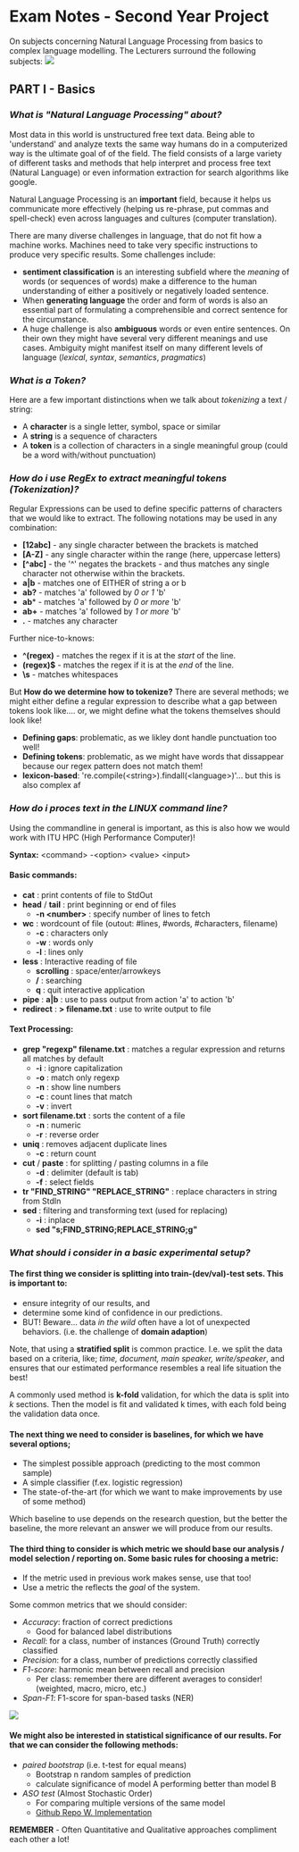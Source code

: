 # Exam Notes - Second Year Project
On subjects concerning Natural Language Processing from basics to complex language modelling. The Lecturers surround the following subjects:
![](figures/lecture%20overview.PNG)

## PART I - Basics
### *What is "Natural Language Processing" about?*
Most data in this world is unstructured free text data. 
Being able to 'understand' and analyze texts the same way humans do in a computerized way is the ultimate goal of of the field. 
The field consists of a large variety of different tasks and methods that help interpret and process free text (Natural Language) or even information extraction for search algorithms like google.

Natural Language Processing is an **important** field, because it helps us communicate more effectively (helping us re-phrase, put commas and spell-check) even across languages and cultures (computer translation).

There are many diverse challenges in language, that do not fit how a machine works. Machines need to take very specific instructions to produce very specific results. Some challenges include:
- **sentiment classification** is an interesting subfield where the *meaning* of words (or sequences of words) make a difference to the human understanding of either a positively or negatively loaded sentence.
- When **generating language** the order and form of words is also an essential part of formulating a comprehensible and correct sentence for the circumstance.
- A huge challenge is also **ambiguous** words or even entire sentences. On their own they might have several very different meanings and use cases. Ambiguity might manifest itself on many different levels of language (*lexical*, *syntax*, *semantics*, *pragmatics*)

### *What is a Token?*
Here are a few important distinctions when we talk about *tokenizing* a text / string:
- A **character** is a single letter, symbol, space or similar
- A **string** is a sequence of characters
- A **token** is a collection of characters in a single meaningful group (could be a word with/without punctuation)

### *How do i use RegEx to extract meaningful tokens (Tokenization)?*
Regular Expressions can be used to define specific patterns of characters that we would like to extract. The following notations may be used in any combination:
- **[12abc]** - any single character between the brackets is matched
- **[A-Z]** - any single character within the range (here, uppercase letters)
- **[^abc]** - the '^' negates the brackets - and thus matches any single character not otherwise within the brackets.
- **a|b** - matches one of EITHER of string a or b
- **ab?** - matches 'a' followed by *0 or 1* 'b'
- **ab*** - matches 'a' followed by *0 or more* 'b'
- **ab+** - matches 'a' followed by *1 or more* 'b'
- **.** - matches any character

Further nice-to-knows:
- **^(regex)** - matches the regex if it is at the *start* of the line.
- **(regex)$** - matches the regex if it is at the *end* of the line.
- **\s** - matches whitespaces

But **How do we determine how to tokenize?**
There are several methods; we might either define a regular expression to describe what a gap between tokens look like.... or, we might define what the tokens themselves should look like!
- **Defining gaps**: problematic, as we likley dont handle punctuation too well!
- **Defining tokens**: problematic, as we might have words that dissappear because our regex pattern does not match them!
- **lexicon-based**: 're.compile(\<string>).findall(\<language>)'... but this is also complex af

### *How do i proces text in the LINUX command line?*
Using the commandline in general is important, as this is also how we would work with ITU HPC (High Performance Computer)!

**Syntax:** \<command> -\<option> \<value> \<input>

#### **Basic commands:**
- **cat** : print contents of file to StdOut
- **head** / **tail** : print beginning or end of files
    - **-n \<number>** : specify number of lines to fetch
- **wc** : wordcount of file (outout: #lines, #words, #characters, filename)
    - **-c** : characters only
    - **-w** : words only
    - **-l** : lines only
- **less** : Interactive reading of file
    - **scrolling** : space/enter/arrowkeys
    - **/** : searching
    - **q** : quit interactive application
- **pipe** : **a|b** : use to pass output from action 'a' to action 'b'
- **redirect** : **> filename.txt** : use to write output to file 

#### **Text Processing:**
- **grep "regexp" filename.txt** : matches a regular expression and returns all matches by default
    - **-i** : ignore capitalization
    - **-o** : match only regexp
    - **-n** : show line numbers
    - **-c** : count lines that match
    - **-v** : invert
- **sort filename.txt** : sorts the content of a file
    - **-n** : numeric
    - **-r** : reverse order
- **uniq** : removes adjacent duplicate lines
    - **-c** : return count
- **cut** / **paste** : for splitting / pasting columns in a file
    - **-d** : delimiter (default is tab)
    - **-f** : select fields
- **tr "FIND_STRING" "REPLACE_STRING"** : replace characters in string from StdIn
- **sed** : filtering and transforming text (used for replacing)
    - **-i** : inplace
    - **sed "s;FIND_STRING;REPLACE_STRING;g"**

### *What should i consider in a basic experimental setup?*
#### The first thing we consider is **splitting** into train-(dev/val)-test sets. This is important to:
- ensure integrity of our results, and 
- determine some kind of confidence in our predictions. 
- BUT! Beware... data *in the wild* often have a lot of unexpected behaviors. (i.e. the challenge of **domain adaption**)

Note, that using a **stratified split** is common practice. I.e. we split the data based on a criteria, like; *time, document, main speaker, write/speaker*, and ensures that our estimated performance resembles a real life situation the best!

A commonly used method is **k-fold** validation, for which the data is split into *k* sections. Then the model is fit and validated k times, with each fold being the validation data once.

#### The next thing we need to consider is **baselines**, for which we have several options;
- The simplest possible approach (predicting to the most common sample)
- A simple classifier (f.ex. logistic regression)
- The state-of-the-art (for which we want to make improvements by use of some method)

Which baseline to use depends on the research question, but the better the baseline, the more relevant an answer we will produce from our results.

#### The third thing to consider is **which metric** we should base our analysis / model selection / reporting on. Some basic rules for choosing a metric:
- If the metric used in previous work makes sense, use that too!
- Use a metric the reflects the *goal* of the system.

Some common metrics that we should consider:
- *Accuracy*: fraction of correct predictions
    - Good for balanced label distributions
- *Recall*: for a class, number of instances (Ground Truth) correctly classified
- *Precision*: for a class, number of predictions correctly classified
- *F1-score*: harmonic mean between recall and precision
    - Per class: remember there are different averages to consider! (weighted, macro, micro, etc.)
- *Span-F1*: F1-score for span-based tasks (NER)

![](figures/rob_metric.PNG)

#### We might also be interested in **statistical significance** of our results. For that we can consider the following methods:
- *paired bootstrap* (i.e. t-test for equal means)
    - Bootstrap n random samples of prediction
    - calculate significance of model A performing better than model B
- *ASO test* (Almost Stochastic Order)
    - For comparing multiple versions of the same model
    - [Github Repo W. Implementation](https://github.com/Kaleidophon/deep-significance)

**REMEMBER** - Often Quantitative and Qualitative approaches compliment each other a lot!